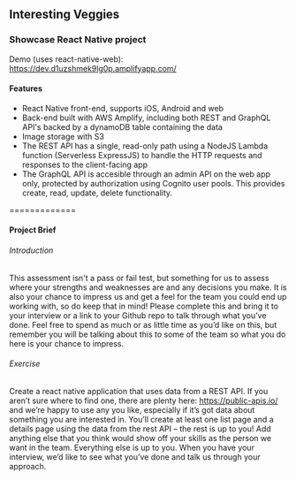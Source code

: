 ## Interesting Veggies

### Showcase React Native project

Demo (uses react-native-web): https://dev.d1uzshmek9lg0p.amplifyapp.com/

#### Features

- React Native front-end, supports iOS, Android and web
- Back-end built with AWS Amplify, including both REST and GraphQL API's backed by a dynamoDB table containing the data
- Image storage with S3
- The REST API has a single, read-only path using a NodeJS Lambda function (Serverless ExpressJS) to handle the HTTP requests and responses to the client-facing app
- The GraphQL API is accesible through an admin API on the web app only, protected by authorization using Cognito user pools. This provides create, read, update, delete functionality.

=============

#### Project Brief

###### Introduction

This assessment isn't a pass or fail test, but something for us to assess where your strengths and weaknesses are and any decisions you make. It is also your chance to impress us and get a feel for the team you could end up working with, so do keep that in mind!
Please complete this and bring it to your interview or a link to your Github repo to talk through what you’ve done. Feel free to spend as much or as little time as you’d like on this, but remember you will be talking about this to some of the team so what you do here is your chance to impress.

###### Exercise

Create a react native application that uses data from a REST API. If you aren’t sure where to find one, there are plenty here: https://public-apis.io/ and we’re happy to use any you like, especially if it’s got data about something you are interested in.
You’ll create at least one list page and a details page using the data from the rest API – the rest is up to you! Add anything else that you think would show off your skills as the person we want in the team. Everything else is up to you.
When you have your interview, we’d like to see what you’ve done and talk us through your approach.
